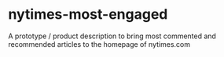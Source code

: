 # nytimes-most-engaged
A prototype / product description to bring most commented and recommended articles to the homepage of nytimes.com
